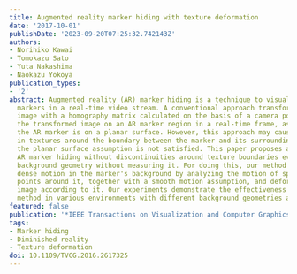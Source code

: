 ```yaml
---
title: Augmented reality marker hiding with texture deformation
date: '2017-10-01'
publishDate: '2023-09-20T07:25:32.742143Z'
authors:
- Norihiko Kawai
- Tomokazu Sato
- Yuta Nakashima
- Naokazu Yokoya
publication_types:
- '2'
abstract: Augmented reality (AR) marker hiding is a technique to visually remove AR
  markers in a real-time video stream. A conventional approach transforms a background
  image with a homography matrix calculated on the basis of a camera pose and overlays
  the transformed image on an AR marker region in a real-time frame, assuming that
  the AR marker is on a planar surface. However, this approach may cause discontinuities
  in textures around the boundary between the marker and its surrounding area when
  the planar surface assumption is not satisfied. This paper proposes a method for
  AR marker hiding without discontinuities around texture boundaries even under nonplanar
  background geometry without measuring it. For doing this, our method estimates the
  dense motion in the marker's background by analyzing the motion of sparse feature
  points around it, together with a smooth motion assumption, and deforms the background
  image according to it. Our experiments demonstrate the effectiveness of the proposed
  method in various environments with different background geometries and textures.
featured: false
publication: '*IEEE Transactions on Visualization and Computer Graphics*'
tags:
- Marker hiding
- Diminished reality
- Texture deformation
doi: 10.1109/TVCG.2016.2617325
---
```


